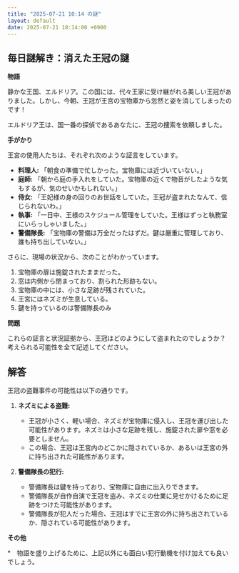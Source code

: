 ```yaml
---
title: "2025-07-21 10:14 の謎"
layout: default
date: 2025-07-21 10:14:00 +0900
---
```

## 毎日謎解き：消えた王冠の謎

**物語**

静かな王国、エルドリア。この国には、代々王家に受け継がれる美しい王冠がありました。しかし、今朝、王冠が王宮の宝物庫から忽然と姿を消してしまったのです！

エルドリア王は、国一番の探偵であるあなたに、王冠の捜索を依頼しました。

**手がかり**

王宮の使用人たちは、それぞれ次のような証言をしています。

*   **料理人:** 「朝食の準備で忙しかった。宝物庫には近づいていない。」
*   **庭師:** 「朝から庭の手入れをしていた。宝物庫の近くで物音がしたような気もするが、気のせいかもしれない。」
*   **侍女:** 「王妃様の身の回りのお世話をしていた。王冠が盗まれたなんて、信じられないわ。」
*   **執事:** 「一日中、王様のスケジュール管理をしていた。王様はずっと執務室にいらっしゃいました。」
*   **警備隊長:** 「宝物庫の警備は万全だったはずだ。鍵は厳重に管理しており、誰も持ち出していない。」

さらに、現場の状況から、次のことがわかっています。

1.  宝物庫の扉は施錠されたままだった。
2.  窓は内側から閉まっており、割られた形跡もない。
3.  宝物庫の中には、小さな足跡が残されていた。
4.  王宮にはネズミが生息している。
5. 鍵を持っているのは警備隊長のみ

**問題**

これらの証言と状況証拠から、王冠はどのようにして盗まれたのでしょうか？
考えられる可能性を全て記述してください。

## 解答

王冠の盗難事件の可能性は以下の通りです。

1.  **ネズミによる盗難:**
    *   王冠が小さく、軽い場合、ネズミが宝物庫に侵入し、王冠を運び出した可能性があります。ネズミは小さな足跡を残し、施錠された扉や窓を必要としません。
    *   この場合、王冠は王宮内のどこかに隠されているか、あるいは王宮の外に持ち出された可能性があります。

2.  **警備隊長の犯行:**
    *   警備隊長は鍵を持っており、宝物庫に自由に出入りできます。
    *   警備隊長が自作自演で王冠を盗み、ネズミの仕業に見せかけるために足跡をつけた可能性があります。
    *   警備隊長が犯人だった場合、王冠はすでに王宮の外に持ち出されているか、隠されている可能性があります。

**その他**

*　物語を盛り上げるために、上記以外にも面白い犯行動機を付け加えても良いでしょう。
